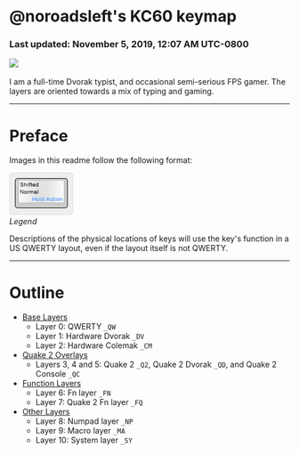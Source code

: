 # @noroadsleft's KC60 keymap

### Last updated: November 5, 2019, 12:07 AM UTC-0800

![](https://i.imgur.com/tzhXQYI.jpg)

I am a full-time Dvorak typist, and occasional semi-serious FPS gamer. The layers are oriented towards a mix of typing and gaming.


----

# Preface

Images in this readme follow the following format:

![Legend](https://raw.githubusercontent.com/noroadsleft/qmk_images/master/keyboards/kc60/keymaps/noroadsleft/legend.png)  
*Legend*

Descriptions of the physical locations of keys will use the key's function in a US QWERTY layout, even if the layout itself is not QWERTY.


----

# Outline

- [Base Layers](./readme_ch1.md)
  - Layer 0: QWERTY `_QW`
  - Layer 1: Hardware Dvorak `_DV`
  - Layer 2: Hardware Colemak `_CM`
- [Quake 2 Overlays](./readme_ch2.md)
  - Layers 3, 4 and 5: Quake 2 `_Q2`, Quake 2 Dvorak `_QD`, and Quake 2 Console `_QC`
- [Function Layers](./readme_ch3.md)
  - Layer 6: Fn layer `_FN`
  - Layer 7: Quake 2 Fn layer `_FQ`
- [Other Layers](./readme_ch4.md)
  - Layer 8: Numpad layer `_NP`
  - Layer 9: Macro layer `_MA`
  - Layer 10: System layer `_SY`
